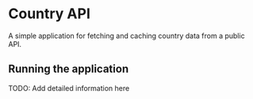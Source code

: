 # Country API

A simple application for fetching and caching country data from a public API.

## Running the application
TODO: Add detailed information here
